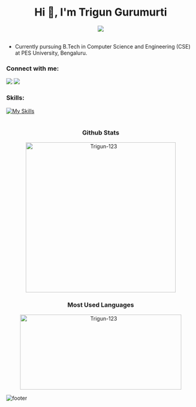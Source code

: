 <h1 align="center">Hi 👋, I'm Trigun Gurumurti</h1>

<div align="center">
<img src="https://komarev.com/ghpvc/?username=Trigun-123&&style=flat-square" align="center" />
</div>
<br>

- Currently pursuing B.Tech in Computer Science and Engineering (CSE) at PES University, Bengaluru.

<h3 align="left">Connect with me:</h3>

[![](https://img.shields.io/badge/Gmail-D14836?style=for-the-badge&logo=gmail&logoColor=white)](mailto:triguntamragouri@gmail.com)
[![](https://img.shields.io/badge/linkedin-%231E77B5.svg?&style=for-the-badge&logo=linkedin)](https://in.linkedin.com/in/trigungurumurti)
<br>

<h3 align="left">Skills:</h3>

[![My Skills](https://skillicons.dev/icons?i=cpp,git,github,html,css,bootstrap,js,react,nodejs,c,python,&theme=dark)](https://github.com/Trigun-123)

#

<h3 align="center">Github Stats</h3>
<div align="center">
  <img align="center" width="400" src="https://github-readme-stats.vercel.app/api?username=Trigun-123&show_icons=true&locale=en&border_radius=10&theme=dracula" alt="Trigun-123" />
</div>

<h3 align="center">Most Used Languages</h3>
<div align="center">
  <img align="center" width="430" height="200" src="https://github-readme-stats.vercel.app/api/top-langs?username=Trigun-123&show_icons=true&layout=compact&locale=en&theme=dracula" alt="Trigun-123" />
</div>

![footer](https://user-images.githubusercontent.com/10498744/210157572-1fca0242-8af2-46a6-bfa3-666ffd40ebde.svg)

#
